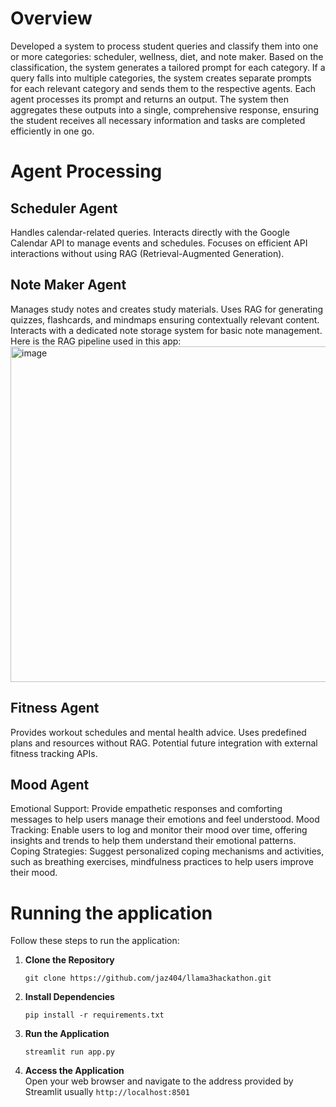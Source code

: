 # Overview
Developed a system to process student queries and classify them into one or more categories: scheduler, wellness, diet, and note maker. Based on the classification, the system generates a tailored prompt for each category. If a query falls into multiple categories, the system creates separate prompts for each relevant category and sends them to the respective agents. Each agent processes its prompt and returns an output. The system then aggregates these outputs into a single, comprehensive response, ensuring the student receives all necessary information and tasks are completed efficiently in one go.

# Agent Processing
## Scheduler Agent
  Handles calendar-related queries.
  Interacts directly with the Google Calendar API to manage events and schedules.
  Focuses on efficient API interactions without using RAG (Retrieval-Augmented Generation).
  
## Note Maker Agent
  Manages study notes and creates study materials.
  Uses RAG for generating quizzes, flashcards, and mindmaps ensuring contextually relevant content.
  Interacts with a dedicated note storage system for basic note management.
  Here is the RAG pipeline used in this app:
  <img width="537" alt="image" src="https://github.com/user-attachments/assets/b64b29ac-e02b-4076-b4ca-3ff43c962967">

## Fitness Agent
  Provides workout schedules and mental health advice.
  Uses predefined plans and resources without RAG.
  Potential future integration with external fitness tracking APIs.
  
## Mood Agent
  Emotional Support: Provide empathetic responses and comforting messages to help users manage their emotions and feel understood.
  Mood Tracking: Enable users to log and monitor their mood over time, offering insights and trends to help them understand their emotional patterns.
  Coping Strategies: Suggest personalized coping mechanisms and activities, such as breathing exercises, mindfulness practices to help users improve their mood.

# Running the application 
Follow these steps to run the application:

1. **Clone the Repository**
   ```
   git clone https://github.com/jaz404/llama3hackathon.git
   ```
2. **Install Dependencies**
   ```
   pip install -r requirements.txt
   ```
3. **Run the Application**
   ```
   streamlit run app.py
   ```
4. **Access the Application**<br />
  Open your web browser and navigate to the address provided by Streamlit usually ```http://localhost:8501```
